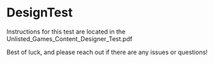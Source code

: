 # DesignTest
 
Instructions for this test are located in the Unlisted_Games_Content_Designer_Test.pdf

Best of luck, and please reach out if there are any issues or questions!